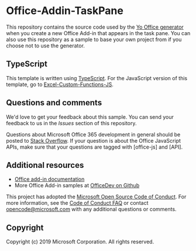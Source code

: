 # Office-Addin-TaskPane
 
This repository contains the source code used by the [Yo Office generator](https://github.com/OfficeDev/generator-office) when you create a new Office Add-in that appears in the task pane. You can also use this repository as a sample to base your own project from if you choose not to use the generator. 

## TypeScript
This template is written using [TypeScript](http://www.typescriptlang.org/). For the JavaScript version of this template, go to [Excel-Custom-Functions-JS](https://github.com/OfficeDev/Excel-Custom-Functions-JS).

## Questions and comments

We'd love to get your feedback about this sample. You can send your feedback to us in the *Issues* section of this repository.

Questions about Microsoft Office 365 development in general should be posted to [Stack Overflow](http://stackoverflow.com/questions/tagged/office-js+API). If your question is about the Office JavaScript APIs, make sure that your questions are tagged with [office-js] and [API].

## Additional resources

* [Office add-in documentation](https://docs.microsoft.com/office/dev/add-ins/overview/office-add-ins)
* More Office Add-in samples at [OfficeDev on Github](https://github.com/officedev)

This project has adopted the [Microsoft Open Source Code of Conduct](https://opensource.microsoft.com/codeofconduct/). For more information, see the [Code of Conduct FAQ](https://opensource.microsoft.com/codeofconduct/faq/) or contact [opencode@microsoft.com](mailto:opencode@microsoft.com) with any additional questions or comments.

## Copyright
Copyright (c) 2019 Microsoft Corporation. All rights reserved.
